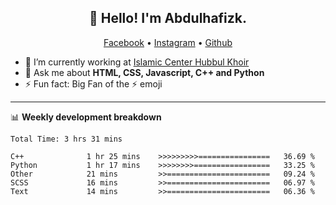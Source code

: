 <h2 align="center">👋 Hello! I'm Abdulhafizk.</h2>
<p align="center">
  <a href="https://web.facebook.com/profile.php?id=100080122707224">Facebook</a> •
  <a href="https://www.instagram.com/abdulhafizh_k/">Instagram</a> •
  <a href="https://github.com/abdulhafizk">Github</a>
</p>


- 🔭 I’m currently working at [Islamic Center Hubbul Khoir](https://hubbulkhoir.sch.id/)
- 💬 Ask me about **HTML, CSS, Javascript, C++ and Python**
- ⚡ Fun fact: Big Fan of the :zap: emoji

-------

📊 **Weekly development breakdown**
<!--START_SECTION:waka-->

```HTML, CSS, Javascript, C++, Python, Jsx, Json, Lock.
Total Time: 3 hrs 31 mins

C++              1 hr 25 mins    >>>>>>>>>================   36.69 %
Python           1 hr 17 mins    >>>>>>>>=================   33.25 %
Other            21 mins         >>=======================   09.24 %
SCSS             16 mins         >>=======================   06.97 %
Text             14 mins         >>=======================   06.36 %
```

<!--END_SECTION:waka-->
